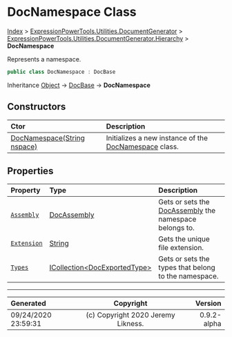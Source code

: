 ﻿# DocNamespace Class

[Index](../index.md) > [ExpressionPowerTools.Utilities.DocumentGenerator](ExpressionPowerTools.Utilities.DocumentGenerator.a.md) > [ExpressionPowerTools.Utilities.DocumentGenerator.Hierarchy](ExpressionPowerTools.Utilities.DocumentGenerator.Hierarchy.n.md) > **DocNamespace**

Represents a namespace.

```csharp
public class DocNamespace : DocBase
```

Inheritance [Object](https://docs.microsoft.com/dotnet/api/system.object) → [DocBase](ExpressionPowerTools.Utilities.DocumentGenerator.Hierarchy.DocBase.cs.md) → **DocNamespace**

## Constructors

| Ctor | Description |
| :-- | :-- |
| [DocNamespace(String nspace)](ExpressionPowerTools.Utilities.DocumentGenerator.Hierarchy.DocNamespace.ctor.md#docnamespacestring-nspace) | Initializes a new instance of the [DocNamespace](ExpressionPowerTools.Utilities.DocumentGenerator.Hierarchy.DocNamespace.cs.md) class. |
## Properties

| Property | Type | Description |
| :-- | :-- | :-- |
| [`Assembly`](ExpressionPowerTools.Utilities.DocumentGenerator.Hierarchy.DocNamespace.Assembly.prop.md) | [DocAssembly](ExpressionPowerTools.Utilities.DocumentGenerator.Hierarchy.DocAssembly.cs.md) | Gets or sets the [DocAssembly](ExpressionPowerTools.Utilities.DocumentGenerator.Hierarchy.DocAssembly.cs.md) the namespace belongs to. |
| [`Extension`](ExpressionPowerTools.Utilities.DocumentGenerator.Hierarchy.DocNamespace.Extension.prop.md) | [String](https://docs.microsoft.com/dotnet/api/system.string) | Gets the unique file extension. |
| [`Types`](ExpressionPowerTools.Utilities.DocumentGenerator.Hierarchy.DocNamespace.Types.prop.md) | [ICollection&lt;DocExportedType>](https://docs.microsoft.com/dotnet/api/system.collections.generic.icollection-1) | Gets or sets the types that belong to the namespace. |


---

| Generated | Copyright | Version |
| :-- | :-: | --: |
| 09/24/2020 23:59:31 | (c) Copyright 2020 Jeremy Likness. | 0.9.2-alpha |
